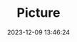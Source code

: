 ---
weight: 1
images:
- /images/edited/122.jpeg
title: Picture
date: 2023-12-09 13:46:24
tags: [luminarneo,work,ILCE7M3,24.0,car]
---